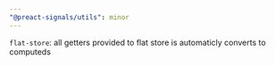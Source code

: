 ```yaml
---
"@preact-signals/utils": minor
---
```


`flat-store`: all getters provided to flat store is automaticly converts to computeds
